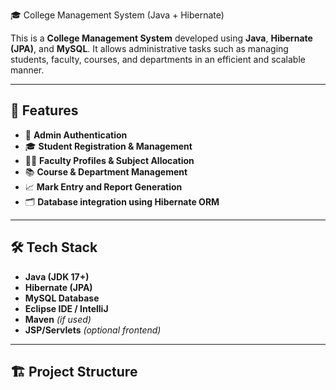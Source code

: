 🎓 College Management System (Java + Hibernate)

This is a **College Management System** developed using **Java**, **Hibernate (JPA)**, and **MySQL**. It allows administrative tasks such as managing students, faculty, courses, and departments in an efficient and scalable manner.

---

## 📌 Features

- 🔐 **Admin Authentication**
- 🎓 **Student Registration & Management**
- 👨‍🏫 **Faculty Profiles & Subject Allocation**
- 📚 **Course & Department Management**
- 📈 **Mark Entry and Report Generation**
- 🗂️ **Database integration using Hibernate ORM**

---

## 🛠️ Tech Stack

- **Java (JDK 17+)**
- **Hibernate (JPA)**
- **MySQL Database**
- **Eclipse IDE / IntelliJ**
- **Maven** *(if used)*
- **JSP/Servlets** *(optional frontend)*

---

## 🏗️ Project Structure


